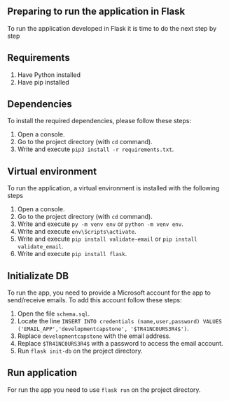## Preparing to run the application in Flask
To run the application developed in Flask it is time to do the next step by step

## Requirements
1. Have Python installed
2. Have pip installed

## Dependencies
To install the required dependencies, please follow these steps:

1. Open a console.
2. Go to the project directory (with `cd` command).
3. Write and execute `pip3 install -r requirements.txt`.

## Virtual environment
To run the application, a virtual environment is installed with the following steps

1. Open a console.
2. Go to the project directory (with `cd` command).
3. Write and execute `py -m venv env` or `python -m venv env`.
4. Write and execute `env\Scripts\activate`.
5. Write and execute `pip install validate-email` or `pip install validate_email`.
6. Write and execute `pip install flask`.

## Initializate DB
To run the app, you need to provide a Microsoft account for the app to send/receive emails. To add this account follow these steps:

1. Open the file `schema.sql`.
2. Locate the line `INSERT INTO credentials (name,user,password) VALUES ('EMAIL_APP','developmentcapstone', '$TR41NC0URS3R4$')`.
3. Replace `developmentcapstone` with the email address.
4. Replace `$TR41NC0URS3R4$` with a password to access the email account.
5. Run `flask init-db` on the project directory.

## Run application
For run the app you need to use `flask run` on the project directory.

